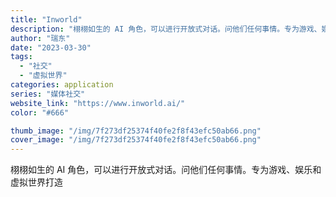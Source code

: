 ```yaml
---
title: "Inworld"
description: "栩栩如生的 AI 角色，可以进行开放式对话。问他们任何事情。专为游戏、娱乐和虚拟世界打造"
author: "瑞东"
date: "2023-03-30"
tags:
  - "社交"
  - "虚拟世界"
categories: application
series: "媒体社交"
website_link: "https://www.inworld.ai/"
color: "#666"

thumb_image: "/img/7f273df25374f40fe2f8f43efc50ab66.png"
cover_image: "/img/7f273df25374f40fe2f8f43efc50ab66.png"
---
```


栩栩如生的 AI 角色，可以进行开放式对话。问他们任何事情。专为游戏、娱乐和虚拟世界打造